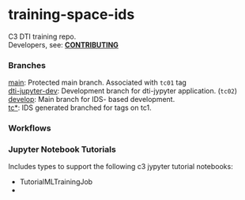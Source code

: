 
# training-space-ids

C3 DTI training repo.  
Developers, see: **[CONTRIBUTING](https://github.com/c3aidti/training-space-ids/blob/main/.github/CONTRIBUTING.md)**

### Branches
[main](): Protected main branch. Associated with `tc01` tag  
[dti-jupyter-dev](): Development branch for dti-jypyter application. (`tc02`)  
[develop](): Main branch for IDS- based development.  
[tc*](): IDS generated branched for tags on tc1.  

### Workflows

### Jupyter Notebook Tutorials
Includes types to support the following c3 jypyter tutorial notebooks:  
* TutorialMLTrainingJob
* 
